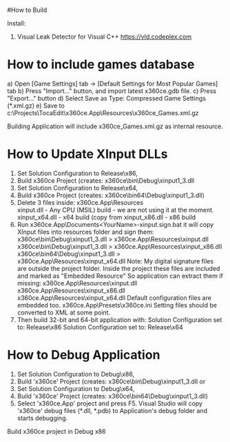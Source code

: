 #How to Build

Install:
1. Visual Leak Detector for Visual C++
   https://vld.codeplex.com

# How to include games database

a) Open [Game Settings] tab -> [Default Settings for Most Popular Games] tab
b) Press "Import..." button, and import latest x360ce.gdb file.
c) Press "Export..." button
d) Select Save as Type: Compressed Game Settings (*.xml.gz)
e) Save to c:\Projects\TocaEdit\x360ce.App\Resources\x360ce_Games.xml.gz

Building Application will include x360ce_Games.xml.gz as internal resource.

# How to Update XInput DLLs

1. Set Solution Configuration to Release\x86,
2. Build x360ce Project (creates: x360ce\bin\Debug\xinput1_3.dll
3. Set Solution Configuration to Release\x64,
4. Build x360ce Project (creates: x360ce\bin64\Debug\xinput1_3.dll)
5. Delete 3 files inside: x360ce.App\Resources\
     xinput.dll - Any CPU (MSIL) build - we are not using it at the moment.
     xinput_x64.dll - x64 build (copy from
     xinput_x86.dll - x86 build
6. Run x360ce.App\Documents\<YourName>-xinput.sign.bat
     it will copy XInput files into resources folder and sign them:
      x360ce\bin\Debug\xinput1_3.dll > x360ce.App\Resources\xinput.dll
      x360ce\bin\Debug\xinput1_3.dll > x360ce.App\Resources\xinput_x86.dll
      x360ce\bin64\Debug\xinput1_3.dll > x360ce.App\Resources\xinput_x64.dll
    Note: My digital signature files are outside the project folder.
    Inside the project these files are included and marked as "Embedded Resource"
    So application can extract them if missing:
         x360ce.App\Resources\xinput.dll
         x360ce.App\Resources\xinput_x86.dll
         x360ce.App\Resources\xinput_x64.dll
    Default configuration files are embedded too.
         x360ce.App\Presets\x360ce.ini
    Setting files should be converted to XML at some point.
7. Then build 32-bit and 64-bit application with:
     Solution Configuration set to: Release\x86
     Solution Configuration set to: Release\x64

# How to Debug Application

1. Set Solution Configuration to Debug\x86,
2. Build 'x360ce' Project (creates: x360ce\bin\Debug\xinput1_3.dll
or
3. Set Solution Configuration to Debug\x64,
4. Build 'x360ce' Project (creates: x360ce\bin64\Debug\xinput1_3.dll)
5. Select 'x360ce.App' project and press F5.
   Visual Studio will copy 'x360ce' debug files (*.dll, *.pdb) to Application's debug folder and starts debugging.

Build x360ce project in Debug x86
